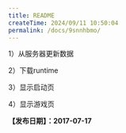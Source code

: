 ```yaml
---
title: README
createTime: 2024/09/11 10:50:04
permalink: /docs/9snnhbmo/
---
```

1）从服务器更新数据

2）下载runtime

3）显示启动页

4）显示游戏页

**【发布日期】：2017-07-17**